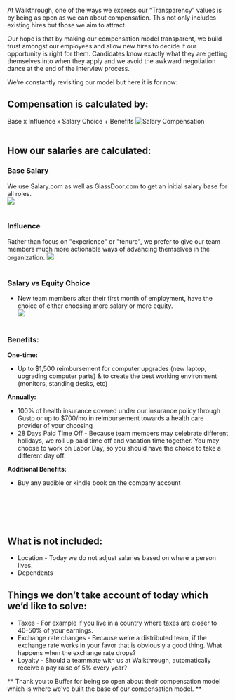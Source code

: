 At Walkthrough, one of the ways we express our “Transparency” values is by being as open as we can about compensation. This not only includes existing hires but those we aim to attract. 

Our hope is that by making our compensation model transparent, we build trust amongst our employees and allow new hires to decide if our opportunity is right for them. Candidates know exactly what they are getting themselves into when they apply and we avoid the awkward negotiation dance at the end of the interview process. 

We’re constantly revisiting our model but here it is for now: 

## Compensation is calculated by:
Base x Influence x Salary Choice + Benefits
![Salary Compensation](http://i67.tinypic.com/2iht1qs.png)
<br><br>
## How our salaries are calculated:
### **Base Salary** 
We use Salary.com as well as GlassDoor.com to get an initial salary base for all roles. <br>
![](http://i66.tinypic.com/2vltlz8.png)
<br><br> 
### **Influence** 
Rather than focus on "experience" or "tenure", we prefer to give our team members much more actionable ways of advancing themselves in the organization. 
![](http://i68.tinypic.com/24b5ket.png)
<br><br>

### **Salary vs Equity Choic**e 

- New team members after their first month of employment, have the choice of either choosing more salary or more equity. <br>
![](http://i65.tinypic.com/98d2c4.png)
<br><br>

### Benefits:
**One-time:**
* Up to $1,500 reimbursement for computer upgrades (new laptop, upgrading computer parts) & to create the best working environment (monitors, standing desks, etc)


**Annually:**
* 100% of health insurance covered under our insurance policy through Gusto or up to $700/mo in reimbursement towards a health care provider of your choosing
* 28 Days Paid Time Off - Because team members may celebrate different holidays, we roll up paid time off and vacation time together. You may choose to work on Labor Day, so you should have the choice to take a different day off. 

**Additional Benefits:**
* Buy any audible or kindle book on the company account

<br><br><br><br>

## What is not included:
* Location - Today we do not adjust salaries based on where a person lives. 
* Dependents


## Things we don’t take account of today which we’d like to solve:
* Taxes - For example if you live in a country where taxes are closer to 40-50% of your earnings. 
* Exchange rate changes - Because we’re a distributed team, if the exchange rate works in your favor that is obviously a good thing. What happens when the exchange rate drops?
* Loyalty - Should a teammate  with us at Walkthrough, automatically receive a pay raise of 5% every year? 


** Thank you to Buffer for being so open about their compensation model which is where we've built the base of our compensation model. **

